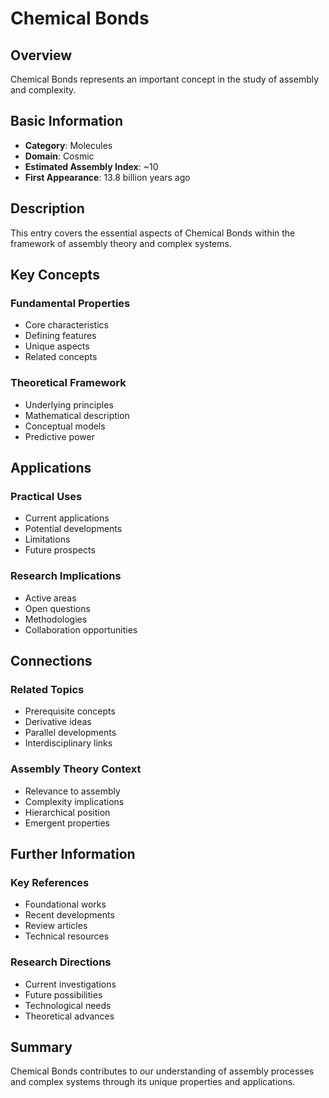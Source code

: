 # Chemical Bonds

## Overview

Chemical Bonds represents an important concept in the study of assembly and complexity.

## Basic Information

- **Category**: Molecules
- **Domain**: Cosmic
- **Estimated Assembly Index**: ~10
- **First Appearance**: 13.8 billion years ago

## Description

This entry covers the essential aspects of Chemical Bonds within the framework of assembly theory and complex systems.

## Key Concepts

### Fundamental Properties
- Core characteristics
- Defining features
- Unique aspects
- Related concepts

### Theoretical Framework
- Underlying principles
- Mathematical description
- Conceptual models
- Predictive power

## Applications

### Practical Uses
- Current applications
- Potential developments
- Limitations
- Future prospects

### Research Implications
- Active areas
- Open questions
- Methodologies
- Collaboration opportunities

## Connections

### Related Topics
- Prerequisite concepts
- Derivative ideas
- Parallel developments
- Interdisciplinary links

### Assembly Theory Context
- Relevance to assembly
- Complexity implications
- Hierarchical position
- Emergent properties

## Further Information

### Key References
- Foundational works
- Recent developments
- Review articles
- Technical resources

### Research Directions
- Current investigations
- Future possibilities
- Technological needs
- Theoretical advances

## Summary

Chemical Bonds contributes to our understanding of assembly processes and complex systems through its unique properties and applications.
